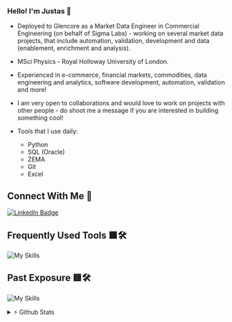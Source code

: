 ### Hello! I'm Justas 👋

- Deployed to Glencore as a Market Data Engineer in Commercial Engineering (on behalf of Sigma Labs) - working on several market data projects, that include automation, validation, development and data (enablement, enrichment and analysis).
  
- MSci Physics - Royal Holloway University of London.
  
- Experienced in e-commerce, financial markets, commodities, data engineering and analytics, software development, automation, validation and more!
  
- I am very open to collaborations and would love to work on projects with other people - do shoot me a message if you are interested in building something cool!

- Tools that I use daily:
  - Python
  - SQL (Oracle)
  - ZEMA
  - Git
  - Excel

## Connect With Me 💬
[![LinkedIn Badge](https://img.shields.io/badge/LinkedIn-Profile-informational?style=flat&logo=linkedin&logoColor=white&color=blue)](https://www.linkedin.com/in/justasbauras/)

## Frequently Used Tools 🟩🛠️
![My Skills](https://skillicons.dev/icons?i=py,html,css,bash,powershell,git,github,md,vscode,regex)

## Past Exposure 🟨🛠️
![My Skills](https://skillicons.dev/icons?i=fastapi,js,cpp,postgres,postman,flask,aws,docker,latex,mysql,anaconda,sklearn)

<details>
<summary> ⚡ Github Stats</summary>
<br>
<!-- 
<p>
  <a href="#"><img src="https://github-readme-streak-stats.herokuapp.com/?user=justas-b&count_private=true" width="400"></a>
</p>
  -->
 <p>
  <a href="#"><img src="https://github-readme-stats.vercel.app/api?username=justas-b&show_icons=true&count_private=true" width="400"></a>
</p>

</details>
